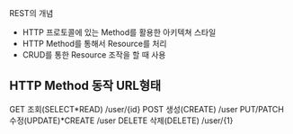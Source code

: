 REST의 개념

- HTTP 프로토콜에 있는 Method를 활용한 아키텍쳐 스타일
- HTTP Method를 통해서 Resource를 처리
- CRUD를 통한 Resource 조작을 할 때 사용

HTTP Method			동작				URL형태
-----------------------------------------
GET 			조회(SELECT*READ)	/user/{id}
POST			생성(CREATE)			/user
PUT/PATCH		수정(UPDATE)*CREATE	/user
DELETE			삭제(DELETE)			/user/{1}